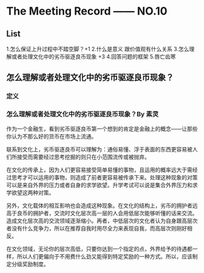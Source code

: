 # The Meeting Record —— NO.10
## List
1.怎么保证上升过程中不踏空脚？+1
2.什么是意义 跟价值观有什么关系
3.怎么理解或者处理文化中的劣币驱逐良币现象 +3
4.回答问题的框架
5.唇亡齿寒

## 怎么理解或者处理文化中的劣币驱逐良币现象？
### 定义

### 怎么理解或者处理文化中的劣币驱逐良币现象？By 素灵

作为一个金融生，看到劣币驱逐良币第一个想到的肯定是金融上的概念——让那些你认为不那么好的货币在市场上流通。

联系到文化上，劣币驱逐良币可以理解为：通俗易懂、浮于表面的东西更容易被人们所接受而需要经过思考挖掘的则只在小范围流传或被抛弃。

在文化的传承上，因为人们更容易接受简单易懂的事物，且运用的概率远大于需经过思考才可以运用的事物，则造成了前者更容易被传承下来。处理这种现象的对策可以是来自外界的压力或者自身的求学欲望。升学考试可以说是集合外界压力和求学欲望这两种对策。

另外，文化载体的相互影响也会造成这种现象。在文化的结构上，劣币的拥护者远高于良币的拥护者，交流时文化层次高一层的人会用低层次能够听懂的话来交流。造成文化层次高的交流领域逐渐缩小。再者，中低层次的文化者认为自身跟高层次者没有什么竞争力，所以在推荐自我时用尽全力来表现自我，而高层次则刚好相反。

在文化领域，无论你的层次高低，只要你达到一个指定的点，外界给予的待遇都一样，所以人们更偏向于不用费什么劲又能得到特定奖励的一种方式。所以，应该制定分级奖励制度。




